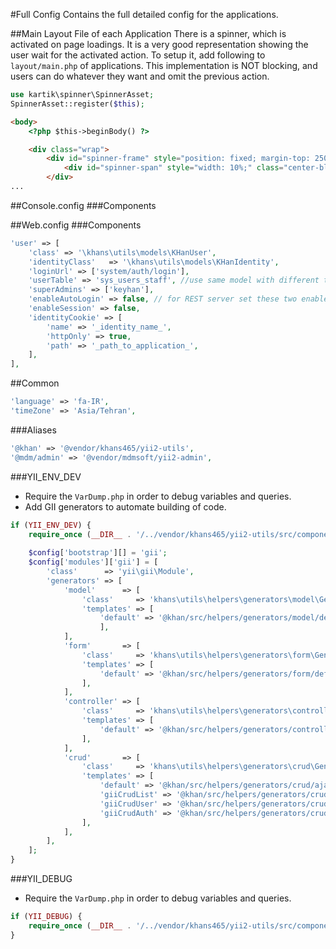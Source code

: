 #Full Config
Contains the full detailed config for the applications.

##Main Layout File of each Application
There is a spinner, which is activated on page loadings. It is a very good representation showing the 
user wait for the activated action. To setup it, add following to `layout/main.php` of applications.
This implementation is NOT blocking, and users can do whatever they want and omit the previous action.
```php
use kartik\spinner\SpinnerAsset;
SpinnerAsset::register($this); 
```
```html
<body>
    <?php $this->beginBody() ?>

    <div class="wrap">
        <div id="spinner-frame" style="position: fixed; margin-top: 250px; width: 100%;">
            <div id="spinner-span" style="width: 10%;" class="center-block text-center"></div>
        </div>
...
```

##Console.config
###Components

##Web.config
###Components
```php
'user' => [
    'class' => '\khans\utils\models\KHanUser',
    'identityClass'   => '\khans\utils\models\KHanIdentity',
    'loginUrl' => ['system/auth/login'],
    'userTable' => 'sys_users_staff', //use same model with different tables for different applications
    'superAdmins' => ['keyhan'],
    'enableAutoLogin' => false, // for REST server set these two enable* to false
    'enableSession' => false,
    'identityCookie' => [
        'name' => '_identity_name_',
        'httpOnly' => true,
        'path' => '_path_to_application_',
    ],
],
```

##Common
```php
'language' => 'fa-IR',
'timeZone' => 'Asia/Tehran',
```
###Aliases
```php
'@khan' => '@vendor/khans465/yii2-utils',
'@mdm/admin' => '@vendor/mdmsoft/yii2-admin',
```
###YII_ENV_DEV
+ Require the `VarDump.php` in order to debug variables and queries.
+ Add GII generators to automate building of code. 
```php
if (YII_ENV_DEV) { 
    require_once (__DIR__ . '/../vendor/khans465/yii2-utils/src/components/VarDump.php');
    
    $config['bootstrap'][] = 'gii';
    $config['modules']['gii'] = [
        'class'      => 'yii\gii\Module',
        'generators' => [
            'model'      => [
                'class'     => 'khans\utils\helpers\generators\model\Generator',
                'templates' => [
                    'default' => '@khan/src/helpers/generators/model/default',
                    ],
            ],
            'form'       => [
                'class'     => 'khans\utils\helpers\generators\form\Generator',
                'templates' => [
                    'default' => '@khan/src/helpers/generators/form/default',
                ],
            ],
            'controller' => [
                'class'     => 'khans\utils\helpers\generators\controller\Generator',
                'templates' => [
                    'default' => '@khan/src/helpers/generators/controller/default',
                ],
            ],
            'crud'       => [
                'class'     => 'khans\utils\helpers\generators\crud\Generator',
                'templates' => [
                    'default' => '@khan/src/helpers/generators/crud/ajax',
                    'giiCrudList' => '@khan/src/helpers/generators/crud/grid',
                    'giiCrudUser' => '@khan/src/helpers/generators/crud/user',
                    'giiCrudAuth' => '@khan/src/helpers/generators/crud/auth',
                ],
            ],
        ],
    ];
}
```

###YII_DEBUG
+ Require the `VarDump.php` in order to debug variables and queries.
```php
if (YII_DEBUG) { 
    require_once (__DIR__ . '/../vendor/khans465/yii2-utils/src/components/VarDump.php');
}
```
